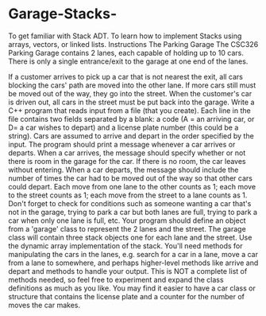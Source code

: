 # Garage-Stacks-

To get familiar with Stack ADT. To learn how to implement Stacks using arrays, vectors, or linked lists.
Instructions
The  Parking Garage
The CSC326  Parking Garage contains 2 lanes, each capable of holding up to 10 cars. There is only a single entrance/exit to the garage at one end of the lanes.

If a customer arrives to pick up a car that is not nearest the exit, all cars blocking the cars' path are moved into the other lane. If more cars still must be moved out of the way, they go into the street. When the customer's car is driven out, all cars in the street must be put back into the garage.
Write a C++ program that reads input from a file (that you create). Each line in the file contains two fields separated by a blank: a code (A = an arriving car, or D= a car wishes to depart) and a license plate number (this could be a string). Cars are assumed to arrive and depart in the order specified by the input. The program should print a message whenever a car arrives or departs.
When a car arrives, the message should specify whether or not there is room in the garage for the car. If there is no room, the car leaves without entering. When a car departs, the message should include the number of times the car had to be moved out of the way so that other cars could depart. Each move from one lane to the other counts as 1; each move to the street counts as 1; each move from the street to a lane counts as 1. Don't forget to check for conditions such as someone wanting a car that's not in the garage, trying to park a car but both lanes are full, trying to park a car when only one lane is full, etc.
Your program should define an object from a 'garage' class to represent the 2 lanes and the street. The garage class will contain three stack objects one for each lane and the street. Use the dynamic array implementation of the stack. You'll need methods for manipulating the cars in the lanes, e.g. search for a car in a lane, move a car from a lane to somewhere, and perhaps higher-level methods like arrive and depart and methods to handle your output. This is NOT a complete list of methods needed, so feel free to experiment and expand the class definitions as much as you like. You may find it easier to have a car class or structure that contains the license plate and a counter for the number of moves the car makes.

